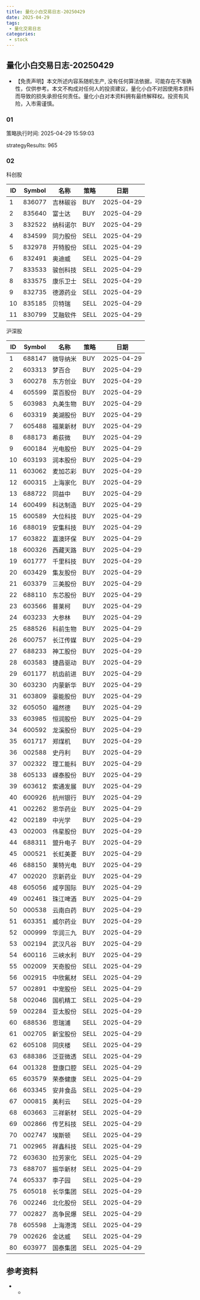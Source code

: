 ```yaml
---
title: 量化小白交易日志-20250429
date: 2025-04-29
tags:
 - 量化交易日志
categories: 
 - stock
---
```


## 量化小白交易日志-20250429

- 【免责声明】本文所述内容系随机生产, 没有任何算法依据，可能存在不准确性，仅供参考。本文不构成对任何人的投资建议，量化小白不对因使用本资料而导致的损失承担任何责任。量化小白对本资料拥有最终解释权。投资有风险，入市需谨慎。

### 01

策略执行时间: 2025-04-29 15:59:03

strategyResults: 965

### 02

科创股

|ID|Symbol|名称|策略|日期|
| ---- | ---- | ---- | ---- | ---- |
|1|836077|吉林碳谷|BUY|2025-04-29|
|2|835640|富士达|BUY|2025-04-29|
|3|832522|纳科诺尔|BUY|2025-04-29|
|4|834599|同力股份|SELL|2025-04-29|
|5|832978|开特股份|SELL|2025-04-29|
|6|832491|奥迪威|SELL|2025-04-29|
|7|833533|骏创科技|SELL|2025-04-29|
|8|833575|康乐卫士|SELL|2025-04-29|
|9|832735|德源药业|SELL|2025-04-29|
|10|835185|贝特瑞|SELL|2025-04-29|
|11|830799|艾融软件|SELL|2025-04-29|

沪深股

|ID|Symbol|名称|策略|日期|
| ---- | ---- | ---- | ---- | ---- |
|1|688147|微导纳米|BUY|2025-04-29|
|2|603313|梦百合|BUY|2025-04-29|
|3|600278|东方创业|BUY|2025-04-29|
|4|605599|菜百股份|BUY|2025-04-29|
|5|603983|丸美生物|BUY|2025-04-29|
|6|603319|美湖股份|BUY|2025-04-29|
|7|605488|福莱新材|BUY|2025-04-29|
|8|688173|希荻微|BUY|2025-04-29|
|9|600184|光电股份|BUY|2025-04-29|
|10|603193|润本股份|BUY|2025-04-29|
|11|603062|麦加芯彩|BUY|2025-04-29|
|12|600315|上海家化|BUY|2025-04-29|
|13|688722|同益中|BUY|2025-04-29|
|14|600499|科达制造|BUY|2025-04-29|
|15|600589|大位科技|BUY|2025-04-29|
|16|688019|安集科技|BUY|2025-04-29|
|17|603822|嘉澳环保|BUY|2025-04-29|
|18|600326|西藏天路|BUY|2025-04-29|
|19|601777|千里科技|BUY|2025-04-29|
|20|603429|集友股份|BUY|2025-04-29|
|21|603379|三美股份|BUY|2025-04-29|
|22|688110|东芯股份|BUY|2025-04-29|
|23|603566|普莱柯|BUY|2025-04-29|
|24|603233|大参林|BUY|2025-04-29|
|25|688526|科前生物|BUY|2025-04-29|
|26|600757|长江传媒|BUY|2025-04-29|
|27|688233|神工股份|BUY|2025-04-29|
|28|603583|捷昌驱动|BUY|2025-04-29|
|29|601177|杭齿前进|BUY|2025-04-29|
|30|603230|内蒙新华|BUY|2025-04-29|
|31|603809|豪能股份|BUY|2025-04-29|
|32|605050|福然德|BUY|2025-04-29|
|33|603985|恒润股份|BUY|2025-04-29|
|34|600592|龙溪股份|BUY|2025-04-29|
|35|601717|郑煤机|BUY|2025-04-29|
|36|002588|史丹利|BUY|2025-04-29|
|37|002322|理工能科|BUY|2025-04-29|
|38|605133|嵘泰股份|BUY|2025-04-29|
|39|603612|索通发展|BUY|2025-04-29|
|40|600926|杭州银行|BUY|2025-04-29|
|41|002262|恩华药业|BUY|2025-04-29|
|42|002189|中光学|BUY|2025-04-29|
|43|002003|伟星股份|BUY|2025-04-29|
|44|688311|盟升电子|BUY|2025-04-29|
|45|000521|长虹美菱|BUY|2025-04-29|
|46|688150|莱特光电|BUY|2025-04-29|
|47|002020|京新药业|BUY|2025-04-29|
|48|605056|咸亨国际|BUY|2025-04-29|
|49|002461|珠江啤酒|BUY|2025-04-29|
|50|000538|云南白药|BUY|2025-04-29|
|51|603351|威尔药业|BUY|2025-04-29|
|52|000999|华润三九|BUY|2025-04-29|
|53|002194|武汉凡谷|BUY|2025-04-29|
|54|600116|三峡水利|BUY|2025-04-29|
|55|002009|天奇股份|SELL|2025-04-29|
|56|002915|中欣氟材|SELL|2025-04-29|
|57|002891|中宠股份|SELL|2025-04-29|
|58|002046|国机精工|SELL|2025-04-29|
|59|002284|亚太股份|SELL|2025-04-29|
|60|688536|思瑞浦|SELL|2025-04-29|
|61|002705|新宝股份|SELL|2025-04-29|
|62|605108|同庆楼|SELL|2025-04-29|
|63|688386|泛亚微透|SELL|2025-04-29|
|64|001328|登康口腔|SELL|2025-04-29|
|65|603579|荣泰健康|SELL|2025-04-29|
|66|603345|安井食品|SELL|2025-04-29|
|67|000815|美利云|SELL|2025-04-29|
|68|603663|三祥新材|SELL|2025-04-29|
|69|002866|传艺科技|SELL|2025-04-29|
|70|002747|埃斯顿|SELL|2025-04-29|
|71|002965|祥鑫科技|SELL|2025-04-29|
|72|603630|拉芳家化|SELL|2025-04-29|
|73|688707|振华新材|SELL|2025-04-29|
|74|605337|李子园|SELL|2025-04-29|
|75|605018|长华集团|SELL|2025-04-29|
|76|002246|北化股份|SELL|2025-04-29|
|77|002827|高争民爆|SELL|2025-04-29|
|78|605598|上海港湾|SELL|2025-04-29|
|79|002626|金达威|SELL|2025-04-29|
|80|603977|国泰集团|SELL|2025-04-29|

## 参考资料

- -